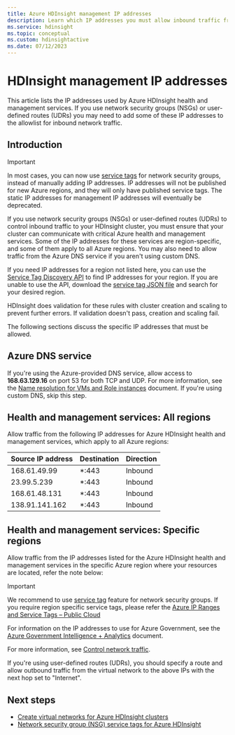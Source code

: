 ```yaml
---
title: Azure HDInsight management IP addresses
description: Learn which IP addresses you must allow inbound traffic from, in order to properly configure network security groups and user-defined routes for virtual networking with Azure HDInsight.
ms.service: hdinsight
ms.topic: conceptual
ms.custom: hdinsightactive
ms.date: 07/12/2023
---
```

# HDInsight management IP addresses

This article lists the IP addresses used by Azure HDInsight health and management services. If you use network security groups (NSGs) or user-defined routes (UDRs) you may need to add some of these IP addresses to the allowlist for inbound network traffic.

## Introduction
 
> [!Important]
> In most cases, you can now use [service tags](hdinsight-service-tags.md) for network security groups, instead of manually adding IP addresses. IP addresses will not be published for new Azure regions, and they will only have published service tags. The static IP addresses for management IP addresses will eventually be deprecated.

If you use network security groups (NSGs) or user-defined routes (UDRs) to control inbound traffic to your HDInsight cluster, you must ensure that your cluster can communicate with critical Azure health and management services.  Some of the IP addresses for these services are region-specific, and some of them apply to all Azure regions. You may also need to allow traffic from the Azure DNS service if you aren't using custom DNS.

If you need IP addresses for a region not listed here, you can use the [Service Tag Discovery API](../virtual-network/service-tags-overview.md#use-the-service-tag-discovery-api) to find IP addresses for your region. If you are unable to use the API, download the [service tag JSON file](../virtual-network/service-tags-overview.md#discover-service-tags-by-using-downloadable-json-files) and search for your desired region.

HDInsight does validation for these rules with cluster creation and scaling to prevent further errors. If validation doesn't pass, creation and scaling fail.

The following sections discuss the specific IP addresses that must be allowed.

## Azure DNS service

If you're using the Azure-provided DNS service, allow access to __168.63.129.16__ on port 53 for both TCP and UDP. For more information, see the [Name resolution for VMs and Role instances](../virtual-network/virtual-networks-name-resolution-for-vms-and-role-instances.md) document. If you're using custom DNS, skip this step.

## Health and management services: All regions

Allow traffic from the following IP addresses for Azure HDInsight health and management services, which apply to all Azure regions:

| Source IP address | Destination  | Direction |
| ---- | ----- | ----- |
| 168.61.49.99 | \*:443 | Inbound |
| 23.99.5.239 | \*:443 | Inbound |
| 168.61.48.131 | \*:443 | Inbound |
| 138.91.141.162 | \*:443 | Inbound |

## Health and management services: Specific regions

Allow traffic from the IP addresses listed for the Azure HDInsight health and management services in the specific Azure region where your resources are located, refer the note below:

> [!IMPORTANT]  
> We recommend to use [service tag](hdinsight-service-tags.md) feature for network security groups. If you require region specific service tags, please refer the [Azure IP Ranges and Service Tags – Public Cloud](https://www.microsoft.com/en-us/download/confirmation.aspx?id=56519)

For information on the IP addresses to use for Azure Government, see the [Azure Government Intelligence + Analytics](../azure-government/compare-azure-government-global-azure.md) document.

For more information, see [Control network traffic](./control-network-traffic.md).

If you're using user-defined routes (UDRs), you should specify a route and allow outbound traffic from the virtual network to the above IPs with the next hop set to "Internet".

## Next steps

* [Create virtual networks for Azure HDInsight clusters](hdinsight-create-virtual-network.md)
* [Network security group (NSG) service tags for Azure HDInsight](hdinsight-service-tags.md)
